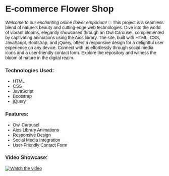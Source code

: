 # E-commerce Flower Shop

*Welcome to our enchanting online flower emporium!* 🌸 This project is a seamless blend of nature's beauty and cutting-edge web technologies. Dive into the world of vibrant blooms, elegantly showcased through an Owl Carousel, complemented by captivating animations using the Aios library. The site, built with HTML, CSS, JavaScript, Bootstrap, and jQuery, offers a responsive design for a delightful user experience on any device. Connect with us effortlessly through social media icons and a user-friendly contact form. Explore the repository and witness the bloom of nature in the digital realm.

### Technologies Used:
- HTML
- CSS
- JavaScript
- Bootstrap
- jQuery

### Features:
- Owl Carousel
- Aios Library Animations
- Responsive Design
- Social Media Integration
- User-Friendly Contact Form

### Video Showcase:
[![Watch the video](https://img.youtube.com/vi/xebH9ceae0g/maxresdefault.jpg)](https://www.youtube.com/watch?v=xebH9ceae0g)

<style>
  body {
    font-family: "Poppins", sans-serif;
  }

  h1, h3, p, ul, li {
    font-family: "Poppins", sans-serif;
  }
</style>
